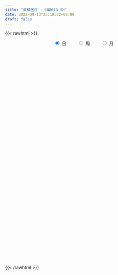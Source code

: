 ```yaml
---
title: "奥精医疗 - 688613.SH"
date: 2022-09-13T23:18:32+08:00
draft: false
---
```

{{< rawhtml >}}
    <div style="text-align: center">
        <label style="padding: 1rem;"><input style="margin-right: .5rem" type="radio" name="period" value="D" checked onclick="period_change(this)">日</label>
        <label style="padding: 1rem;"><input style="margin-right: .5rem" type="radio" name="period" value="W" onclick="period_change(this)">周</label>
        <label style="padding: 1rem;"><input style="margin-right: .5rem" type="radio" name="period" value="M" onclick="period_change(this)">月</label>
    </div>
    <div id="chart" style="height: 700px;"></div> 
    <script type="text/javascript">
        const D_v = [232164.66,136087.58,136353.65,99151.23,54035.26,79717.75,59758.76,50936.07,48510.0,63597.82,43653.38,39114.95,78400.05,39013.51,46589.29,61825.01,42824.98,47202.26,29291.23,20657.04,32650.03,26773.56,20995.61,40656.18,23792.89,25945.11,21119.82,13569.3,31364.01,16122.0,12713.17,23807.76,15785.32,16040.23,13402.27,12555.04,15532.37,15205.11,9235.13,6591.5,8516.09,18333.59,21265.42,28453.19,17528.95,20597.95,15762.52,14697.89,10037.61,9122.71,12880.94,15456.51,7758.56,9833.25,7631.15,9128.92,7235.12,8232.62,4831.61,5860.64,19439.08,13764.6,5931.79,11963.13,9962.07,12561.08,25702.36,12302.57,15300.6,10113.51,9910.24,15498.42,16479.48,20724.51,12631.36,13276.47,12290.86,9388.08,8794.95,7261.74,9216.73,20870.52,20875.28,12455.76,25578.3,18146.26,11200.99,9141.21,17815.55,8613.21,14961.88,8985.99,6703.98,7028.58,11633.77,8517.84,16471.55,15697.56,12159.93,8925.23,10038.31,6687.98,4474.24,7325.92,13025.17,10578.43,7220.56,17389.28,9648.39,14688.47,5369.72,8568.98,6758.61,19365.27,7405.89,8740.21,10719.27,8605.99,9243.75,9442.5,8823.38,9708.29,5656.31,14721.39,15279.27,20740.06,14193.63,13823.74,10762.83,13200.44,9368.16,10312.54,6248.62,9305.8,7687.07,6465.7,6937.2,6398.5,4663.96,5494.85,6664.49,3093.41,6389.41,5671.98,6231.39,8199.87,6567.03,7426.91,11010.55,9141.72,9376.09,8699.55,9623.98,8322.48,10379.07,10311.53,18003.74,11379.84,9407.39,16710.86,8773.29,14522.5,12506.83,12746.83,6195.08,8406.69,8124.25,3994.65,17457.31,8038.34,5952.57,4989.21,4347.47,6137.22,4615.91,5801.32,8373.34,5720.6,6561.48,5937.25,3700.6,4102.62,4500.56,5527.59,7424.23,6606.86,5570.22,4972.94,3147.66,3816.13,4462.39,8109.89,6661.73,9071.12,8078.14,4895.37,8239.91,5523.42,5056.99,7910.84,10577.62,3865.84,5768.96,4292.75,3793.93,3138.08,4207.74,3257.12,3204.88,3384.62,4246.64,3618.26,3805.99,3936.25,4629.12,6157.57,3940.15,10641.06,5231.77,5043.88,2559.74,3209.63,2774.71,2440.52,4881.49,5126.63,3955.41,4230.42,7146.25,6898.05,3328.29,3946.15,2877.38,4074.04,5752.21,4955.58,5602.69,6221.17,5015.03,4617.52,3561.12,7063.52,13879.37,23112.22,10394.79,20596.16,20457.5,11162.27,20276.32,36587.79,33554.24,27900.08,20735.74,18813.91,10806.2,11317.93,13814.89,15155.0,12094.82,17436.86,16912.04,13068.02,12018.87,10947.78,9175.64,13985.22,13444.58,12420.2,20034.16,16257.96,12187.96,18954.26,23951.32,14868.78,23996.39,24091.54,12142.99,16745.04,11035.36,14650.29,9733.53,6693.23,5819.16,7773.72,9507.13,10864.97,5170.53,5510.96,14280.03,15446.7,12099.18,7863.01,16832.71,10192.38,9044.76,20938.87,15536.7,11683.95,21001.3,27293.99,17724.41,13873.17,14134.91,11741.36,17159.96,23699.69,11125.79,9294.2,18221.04,10594.5,11702.36,9466.72,11822.02,11571.53,7632.13,17715.65,24415.5,17796.34,32131.48,23819.47,27939.7,18033.41]
const D_histogram = [0.0,-0.4665071225,0.1792061818,0.6881445691,1.3983665356,2.0545702969,3.5191563644,4.3290199207,4.0794998365,2.8500343642,1.7599254498,1.2002225365,-0.1759485368,-0.9351415151,-1.7634728269,-2.9138051615,-3.4421405328,-3.3191641801,-3.1129480958,-2.9061373578,-2.2749550639,-1.6788270374,-1.3420540903,-1.685318455,-1.8554315078,-1.6166906746,-1.3206952084,-1.0466306288,-0.6253474703,-0.5530080292,-0.3783559302,-0.3833566208,-0.3562345642,-0.4972123759,-0.4701850862,-0.405209169,-0.0866340823,0.1261385627,0.1992517642,0.1352317409,-0.0097783862,-0.2649361308,-0.4730443726,-0.1004160964,-0.1489103087,-0.6333347936,-1.1592993972,-1.5406874705,-1.5392808795,-1.3206766543,-1.0675604545,-0.7060073752,-0.4757125787,-0.2486932136,-0.2214083119,0.0530945457,0.2153199733,0.2573338954,0.3022610525,0.3076795008,0.6925915131,0.9808999068,1.126215735,1.2878701723,1.1707489863,1.0495702318,0.6228455169,0.2923183718,-0.1233503398,-0.3437602483,-0.3605248939,-0.1771104878,0.1180938179,0.53399198,0.8072375171,1.0368104464,1.0848518542,1.1908967433,1.1508015257,1.0607071265,0.8350040416,0.972021819,0.6135063916,0.4557447356,0.6307923342,0.5775223439,0.6123671126,0.5862609114,0.678975599,0.6323497306,0.203276893,0.1117367777,0.123342382,0.1285087878,0.207571226,0.2766402776,0.4602770563,0.4370128708,0.1892023564,0.1514435779,-0.0561585382,-0.2392271173,-0.3150899365,-0.2488638241,-0.2879365849,-0.4075348841,-0.6431587727,-0.9025878552,-1.0208818303,-1.1902440725,-1.2032489307,-1.1326967719,-1.0083368026,-1.1499478753,-1.0978610196,-0.9392743495,-0.6601196339,-0.3861711323,-0.0747214413,0.168772023,0.2869615922,0.2706237702,0.3029471758,0.4131633496,0.6369575882,0.8836572233,1.0174479928,1.1406984233,1.1806347763,1.0914530842,0.9248064656,0.6422059119,0.5127911693,0.2724928848,0.0372120217,-0.0422761606,0.0043974613,-0.0363212692,-0.0402537771,-0.0552930368,-0.1612568793,-0.1746984085,-0.2924191633,-0.4284573895,-0.4383189045,-0.3305650821,-0.3199133795,-0.3603799873,-0.2378526884,-0.1071133115,-0.0965370594,0.013249276,0.1296554128,0.2112659913,0.1501595606,0.1773223283,0.2464952695,0.3754638226,0.3983629803,0.5607171184,0.5926444925,0.6674337831,0.621971084,0.4255212027,0.2337467653,-0.0074799516,-0.2300256029,-0.373150471,-0.7446839138,-0.8757214134,-0.9786199541,-0.9790375829,-0.8689346559,-0.7756756716,-0.6093029897,-0.4574055257,-0.4587090214,-0.480255422,-0.3846302584,-0.2286348802,-0.1247818376,-0.0696193489,0.0441892477,0.0616921866,0.2079511012,0.2327649724,0.3008817018,0.3714616097,0.4084063599,0.420125346,0.3519201221,0.3065927154,0.1707065335,-0.0624309021,-0.2541768912,-0.2817132337,-0.1627590876,-0.1684506437,-0.2649871267,-0.2953743873,-0.1480173345,-0.0268289624,0.1163380062,0.1365988454,0.1850265593,0.2117722826,0.2166616608,0.1732784185,0.1276833598,0.1727840354,0.2221952008,0.2201573239,0.2033461756,0.1202573308,-0.011778706,-0.2128560425,-0.2725971342,-0.213833133,-0.0884909855,0.0434941519,0.1445452036,0.1395322258,0.1637116312,0.1400917601,0.0121262805,-0.2556089145,-0.4272145445,-0.4143648481,-0.5326056666,-0.4339524614,-0.3273430506,-0.2633472393,-0.1937156362,-0.0663244171,0.0409647412,0.1465292678,0.148142143,0.1014087106,0.0616911773,0.0646885938,0.0756472231,0.1412648559,0.2373799373,0.0834637287,0.060870607,-0.0404629819,-0.1046968395,-0.1037808358,0.005166905,0.2794884639,0.5039613976,0.7174594919,0.7408584488,0.7257929106,0.6085347304,0.5372832211,0.4597259249,0.3423053819,0.2888756634,0.2853547418,0.3088208186,0.3440769444,0.3081474192,0.2064450795,0.1762303404,0.1824322368,0.1902968087,0.2187791671,0.198842193,0.2206246304,0.1903300705,0.2568224521,0.1954749743,0.1397333213,0.0077840935,-0.041225043,-0.1300359793,-0.2918105794,-0.3644510055,-0.354249087,-0.3652409013,-0.3236520294,-0.2703325668,-0.1914178964,-0.116115619,-0.1061107656,-0.0958342143,-0.0723059467,0.0324881392,0.1398927046,0.1421523906,0.1667734054,0.0658931294,0.0267826499,0.0360355949,0.1394904506,0.2088178382,0.2481773592,0.3171787954,0.4202026016,0.4111954145,0.3468205844,0.3332895122,0.297330995,0.3104258511,0.2118353969,0.1283384692,0.0596627623,-0.0900711457,-0.1747043229,-0.241140421,-0.2544862231,-0.2358291281,-0.2575423747,-0.2428451298,-0.2010762185,-0.1523669095,-0.1551204786,-0.2266463302,-0.3331821802,-0.3302348229,-0.3250758926]
const D_fast = [0.0,-0.5831339031,0.1073809466,0.7883554762,1.8481690765,3.0180154122,5.3623905707,7.2545091072,8.0248639821,7.5079071009,6.8577795489,6.5981322697,5.1779740622,4.1849957051,2.9157961866,1.0370125617,-0.3518579429,-1.0586726352,-1.6306935748,-2.1504171763,-2.0879736484,-1.9115523812,-1.9102929567,-2.6748869352,-3.3088578649,-3.4742897003,-3.5084680363,-3.4960611139,-3.231114823,-3.2970273891,-3.2169642727,-3.3178041185,-3.3797407029,-3.6450216086,-3.7355405905,-3.7718669656,-3.4749503994,-3.2306431137,-3.1077169712,-3.1379290593,-3.2853837829,-3.6067755603,-3.9331448951,-3.585620643,-3.6713424325,-4.3141006159,-5.1298900688,-5.8964500097,-6.2798636385,-6.3914285769,-6.4052024908,-6.2201512552,-6.1087846034,-5.9439385417,-5.972005718,-5.6842292239,-5.468173803,-5.361826407,-5.2413339868,-5.1589956634,-4.6009357728,-4.0674024024,-3.6405326404,-3.1569106601,-2.9813445995,-2.840130796,-3.1111441317,-3.3685916839,-3.8150979805,-4.1214479509,-4.2283438201,-4.0892070359,-3.7644792758,-3.2150831187,-2.7400282023,-2.2512526614,-1.93199829,-1.528229215,-1.2806240513,-1.1055416689,-1.1224937434,-0.7424705113,-0.9476093407,-0.9914348128,-0.6586891307,-0.567578535,-0.3796419881,-0.2591829615,0.0032756259,0.1147371901,-0.2635164242,-0.3271223451,-0.2846811452,-0.2473875426,-0.1164322978,0.0217968232,0.3205028659,0.4064918981,0.2059819729,0.2060840888,-0.0155576619,-0.2584330203,-0.4130683236,-0.4090581673,-0.5201150742,-0.7415970945,-1.1380106762,-1.6230867226,-1.9966011552,-2.4635244155,-2.7773415064,-2.9899635406,-3.117687772,-3.5467858134,-3.7691642127,-3.8453961299,-3.7312713229,-3.5538656042,-3.2610962737,-2.9754098036,-2.7854798363,-2.7341617157,-2.6261015162,-2.412594505,-2.0295608694,-1.5619469285,-1.1737941608,-0.7653691244,-0.4302740774,-0.2465924983,-0.1820375006,-0.3040865763,-0.3053035266,-0.4774785899,-0.7034564476,-0.79351367,-0.7457406828,-0.7955397306,-0.8095356828,-0.8383982017,-0.984676264,-1.0417923953,-1.232617941,-1.4757705145,-1.5952117557,-1.5700992038,-1.6394258461,-1.7699874507,-1.7069233239,-1.6029622749,-1.6165202876,-1.5034216332,-1.3546016433,-1.2201745669,-1.2437411074,-1.1722477576,-1.0414509991,-0.8186164903,-0.6961265876,-0.3935931699,-0.2135046726,0.0281430637,0.1381731356,0.048103555,-0.085234191,-0.3283308959,-0.6083829479,-0.8447954337,-1.4024998549,-1.752467708,-2.1000212372,-2.3451982617,-2.4523289987,-2.5529889322,-2.5389419977,-2.5013959152,-2.6173766663,-2.7589869224,-2.7595193233,-2.6606826651,-2.5880250821,-2.5502674305,-2.425411522,-2.3924855365,-2.1942388465,-2.1112337322,-1.9678965773,-1.8044512671,-1.6654049269,-1.5486546043,-1.5288797976,-1.4975590255,-1.5907685741,-1.8395137352,-2.0948039471,-2.1927685981,-2.1145042238,-2.1623084408,-2.3250917055,-2.429322563,-2.3189698438,-2.2044887122,-2.0322372421,-1.9778266915,-1.8831423378,-1.8034535439,-1.7443987505,-1.7444623882,-1.758136607,-1.6698399225,-1.5648799569,-1.5118785028,-1.4778531072,-1.5308776194,-1.6658583326,-1.9201496797,-2.048040055,-2.042734337,-1.9395149359,-1.7966562605,-1.6594689079,-1.6295988293,-1.5644915161,-1.5530884471,-1.6780223567,-2.0096597803,-2.2880690464,-2.378810562,-2.6302027971,-2.6400377073,-2.6152640591,-2.6171050577,-2.5959023636,-2.4850922487,-2.3675619052,-2.2253650616,-2.1867166507,-2.2080979054,-2.2323926445,-2.2132230794,-2.1833526443,-2.0824187976,-1.9269587319,-2.0600090083,-2.0673844783,-2.1788338126,-2.2692418801,-2.2942710853,-2.1840316183,-1.8398379434,-1.4893746603,-1.0965116931,-0.887898124,-0.7215154345,-0.6866399321,-0.6235706361,-0.5861964511,-0.6180406486,-0.5992514512,-0.5314336874,-0.430762406,-0.3094870441,-0.2683797145,-0.3184707843,-0.3046279383,-0.2528179827,-0.1973792086,-0.1142020584,-0.0844284843,-0.0074898893,0.0097980685,0.1404960631,0.1280173288,0.1072090062,-0.0227941982,-0.0821095955,-0.2034295267,-0.4381567716,-0.601909949,-0.6802703023,-0.782572342,-0.8218964774,-0.8361601565,-0.8050999602,-0.7588265875,-0.7753494256,-0.7890314278,-0.7835796468,-0.6706635262,-0.5282857846,-0.490488001,-0.4241736349,-0.5085806285,-0.5409954455,-0.5227336018,-0.3844061334,-0.2628742862,-0.1614704255,-0.0131742905,0.1949001662,0.2886918327,0.3110221487,0.3808134545,0.419187686,0.5098890049,0.4642574,0.4128450896,0.3590850733,0.1868333788,0.0585241209,-0.0681970825,-0.1451644403,-0.1854646273,-0.2715634676,-0.3175775052,-0.3260776485,-0.3154600668,-0.3569937556,-0.4851811898,-0.6750125848,-0.7546239332,-0.8307339761]
const D_slow = [0.0,-0.1166267806,-0.0718252352,0.1002109071,0.449802541,0.9634451152,1.8432342063,2.9254891865,3.9453641456,4.6578727367,5.0978540991,5.3979097332,5.353922599,5.1201372203,4.6792690135,3.9508177231,3.0902825899,2.2604915449,1.482254521,0.7557201815,0.1869814155,-0.2327253438,-0.5682388664,-0.9895684802,-1.4534263571,-1.8575990258,-2.1877728279,-2.4494304851,-2.6057673527,-2.7440193599,-2.8386083425,-2.9344474977,-3.0235061387,-3.1478092327,-3.2653555043,-3.3666577965,-3.3883163171,-3.3567816764,-3.3069687354,-3.2731608002,-3.2756053967,-3.3418394294,-3.4601005226,-3.4852045466,-3.5224321238,-3.6807658222,-3.9705906715,-4.3557625392,-4.740582759,-5.0707519226,-5.3376420362,-5.51414388,-5.6330720247,-5.6952453281,-5.7505974061,-5.7373237697,-5.6834937763,-5.6191603025,-5.5435950393,-5.4666751641,-5.2935272859,-5.0483023092,-4.7667483754,-4.4447808324,-4.1520935858,-3.8897010278,-3.7339896486,-3.6609100557,-3.6917476406,-3.7776877027,-3.8678189262,-3.9120965481,-3.8825730937,-3.7490750987,-3.5472657194,-3.2880631078,-3.0168501442,-2.7191259584,-2.431425577,-2.1662487954,-1.957497785,-1.7144923302,-1.5611157323,-1.4471795484,-1.2894814649,-1.1451008789,-0.9920091007,-0.8454438729,-0.6756999731,-0.5176125405,-0.4667933172,-0.4388591228,-0.4080235273,-0.3758963303,-0.3240035238,-0.2548434544,-0.1397741904,-0.0305209727,0.0167796164,0.0546405109,0.0406008764,-0.019205903,-0.0979783871,-0.1601943431,-0.2321784893,-0.3340622104,-0.4948519035,-0.7204988673,-0.9757193249,-1.273280343,-1.5740925757,-1.8572667687,-2.1093509693,-2.3968379382,-2.6713031931,-2.9061217804,-3.0711516889,-3.167694472,-3.1863748323,-3.1441818266,-3.0724414285,-3.004785486,-2.929048692,-2.8257578546,-2.6665184576,-2.4456041518,-2.1912421536,-1.9060675477,-1.6109088537,-1.3380455826,-1.1068439662,-0.9462924882,-0.8180946959,-0.7499714747,-0.7406684693,-0.7512375094,-0.7501381441,-0.7592184614,-0.7692819057,-0.7831051649,-0.8234193847,-0.8670939868,-0.9401987777,-1.047313125,-1.1568928512,-1.2395341217,-1.3195124666,-1.4096074634,-1.4690706355,-1.4958489634,-1.5199832282,-1.5166709092,-1.484257056,-1.4314405582,-1.393900668,-1.349570086,-1.2879462686,-1.1940803129,-1.0944895679,-0.9543102883,-0.8061491651,-0.6392907194,-0.4837979484,-0.3774176477,-0.3189809564,-0.3208509443,-0.378357345,-0.4716449627,-0.6578159412,-0.8767462945,-1.1214012831,-1.3661606788,-1.5833943428,-1.7773132606,-1.9296390081,-2.0439903895,-2.1586676448,-2.2787315004,-2.374889065,-2.432047785,-2.4632432444,-2.4806480816,-2.4696007697,-2.4541777231,-2.4021899478,-2.3439987047,-2.2687782792,-2.1759128768,-2.0738112868,-1.9687799503,-1.8807999198,-1.8041517409,-1.7614751075,-1.7770828331,-1.8406270559,-1.9110553643,-1.9517451362,-1.9938577971,-2.0601045788,-2.1339481756,-2.1709525093,-2.1776597499,-2.1485752483,-2.114425537,-2.0681688971,-2.0152258265,-1.9610604113,-1.9177408067,-1.8858199667,-1.8426239579,-1.7870751577,-1.7320358267,-1.6811992828,-1.6511349501,-1.6540796266,-1.7072936372,-1.7754429208,-1.828901204,-1.8510239504,-1.8401504124,-1.8040141115,-1.7691310551,-1.7282031473,-1.6931802073,-1.6901486371,-1.7540508658,-1.8608545019,-1.9644457139,-2.0975971305,-2.2060852459,-2.2879210085,-2.3537578184,-2.4021867274,-2.4187678317,-2.4085266464,-2.3718943294,-2.3348587937,-2.309506616,-2.2940838217,-2.2779116732,-2.2589998675,-2.2236836535,-2.1643386692,-2.143472737,-2.1282550852,-2.1383708307,-2.1645450406,-2.1904902495,-2.1891985233,-2.1193264073,-1.9933360579,-1.8139711849,-1.6287565728,-1.4473083451,-1.2951746625,-1.1608538572,-1.045922376,-0.9603460305,-0.8881271147,-0.8167884292,-0.7395832246,-0.6535639885,-0.5765271337,-0.5249158638,-0.4808582787,-0.4352502195,-0.3876760173,-0.3329812255,-0.2832706773,-0.2281145197,-0.1805320021,-0.116326389,-0.0674576455,-0.0325243151,-0.0305782918,-0.0408845525,-0.0733935473,-0.1463461922,-0.2374589435,-0.3260212153,-0.4173314406,-0.498244448,-0.5658275897,-0.6136820638,-0.6427109685,-0.6692386599,-0.6931972135,-0.7112737002,-0.7031516654,-0.6681784892,-0.6326403916,-0.5909470402,-0.5744737579,-0.5677780954,-0.5587691967,-0.523896584,-0.4716921245,-0.4096477847,-0.3303530858,-0.2253024354,-0.1225035818,-0.0357984357,0.0475239423,0.1218566911,0.1994631538,0.2524220031,0.2845066204,0.299422311,0.2769045245,0.2332284438,0.1729433386,0.1093217828,0.0503645008,-0.0140210929,-0.0747323754,-0.12500143,-0.1630931574,-0.201873277,-0.2585348596,-0.3418304046,-0.4243891103,-0.5056580835]
const D_data = [['2021-05-21', 80.02, 95.01, 78.0, 96.96],['2021-05-24', 91.0, 87.7, 86.51, 97.0],['2021-05-25', 89.41, 102.0, 88.04, 106.5],['2021-05-26', 101.0, 103.77, 99.13, 109.51],['2021-05-27', 102.0, 110.48, 102.0, 111.88],['2021-05-28', 111.01, 115.0, 109.0, 124.88],['2021-05-31', 116.0, 133.33, 115.55, 134.0],['2021-06-01', 133.32, 134.79, 126.31, 137.85],['2021-06-02', 133.8, 126.9, 124.1, 135.79],['2021-06-03', 125.95, 114.0, 112.59, 128.96],['2021-06-04', 113.2, 112.0, 108.4, 114.5],['2021-06-07', 111.26, 116.11, 108.0, 117.28],['2021-06-08', 113.0, 101.8, 98.77, 116.8],['2021-06-09', 101.28, 104.04, 96.55, 105.61],['2021-06-10', 102.79, 98.48, 95.2, 104.1],['2021-06-11', 98.0, 87.81, 86.47, 101.98],['2021-06-15', 87.81, 89.0, 83.69, 91.6],['2021-06-16', 88.87, 93.73, 85.5, 94.97],['2021-06-17', 93.0, 93.35, 91.0, 94.62],['2021-06-18', 93.66, 92.22, 91.31, 97.52],['2021-06-21', 90.0, 97.8, 87.61, 97.96],['2021-06-22', 96.44, 99.1, 96.0, 102.36],['2021-06-23', 100.0, 97.11, 96.1, 101.44],['2021-06-24', 98.55, 87.24, 86.99, 98.55],['2021-06-25', 86.0, 86.42, 85.5, 89.2],['2021-06-28', 86.5, 90.1, 85.2, 92.77],['2021-06-29', 89.99, 90.8, 88.05, 92.91],['2021-06-30', 90.23, 90.79, 90.01, 93.41],['2021-07-01', 94.5, 93.49, 90.91, 96.5],['2021-07-02', 93.0, 89.6, 88.99, 93.36],['2021-07-05', 89.66, 90.78, 87.01, 91.73],['2021-07-06', 91.88, 88.27, 83.69, 91.88],['2021-07-07', 86.5, 88.01, 84.1, 88.96],['2021-07-08', 87.6, 84.81, 84.57, 89.18],['2021-07-09', 84.6, 85.76, 82.43, 85.88],['2021-07-12', 85.0, 85.66, 83.58, 86.8],['2021-07-13', 85.75, 89.2, 84.24, 89.57],['2021-07-14', 88.1, 88.85, 88.0, 91.66],['2021-07-15', 88.88, 87.53, 85.8, 90.8],['2021-07-16', 86.35, 85.5, 85.28, 87.99],['2021-07-19', 84.81, 83.5, 82.6, 85.5],['2021-07-20', 82.5, 80.45, 78.35, 83.49],['2021-07-21', 80.0, 79.0, 77.8, 80.88],['2021-07-22', 79.99, 86.0, 77.77, 86.0],['2021-07-23', 84.98, 81.0, 81.0, 85.3],['2021-07-26', 79.0, 73.26, 70.0, 80.0],['2021-07-27', 72.2, 68.73, 68.62, 73.93],['2021-07-28', 68.2, 66.4, 63.07, 69.5],['2021-07-29', 67.16, 68.28, 67.16, 69.29],['2021-07-30', 67.0, 69.75, 66.21, 70.4],['2021-08-02', 68.81, 69.76, 65.3, 70.38],['2021-08-03', 69.8, 71.3, 68.56, 74.59],['2021-08-04', 70.11, 69.99, 69.01, 71.83],['2021-08-05', 68.85, 70.09, 68.85, 74.0],['2021-08-06', 70.09, 67.27, 66.68, 70.18],['2021-08-09', 65.65, 70.3, 65.65, 70.49],['2021-08-10', 71.46, 69.37, 68.8, 71.46],['2021-08-11', 69.37, 67.8, 67.27, 69.37],['2021-08-12', 68.03, 67.5, 67.25, 68.5],['2021-08-13', 67.28, 66.6, 66.0, 67.8],['2021-08-16', 66.3, 72.05, 66.04, 74.55],['2021-08-17', 72.83, 72.6, 70.64, 73.49],['2021-08-18', 72.01, 72.13, 71.03, 72.76],['2021-08-19', 71.79, 73.48, 71.6, 76.5],['2021-08-20', 74.0, 70.48, 69.53, 74.0],['2021-08-23', 69.8, 70.1, 67.53, 71.83],['2021-08-24', 70.18, 64.91, 63.0, 70.18],['2021-08-25', 64.03, 63.9, 63.5, 65.81],['2021-08-26', 63.89, 60.35, 60.2, 64.97],['2021-08-27', 60.98, 60.35, 59.4, 61.47],['2021-08-30', 60.06, 61.43, 59.03, 61.57],['2021-08-31', 62.4, 63.62, 62.4, 65.25],['2021-09-01', 64.38, 65.74, 63.01, 66.49],['2021-09-02', 65.75, 68.9, 65.02, 71.5],['2021-09-03', 69.6, 69.0, 67.5, 70.5],['2021-09-06', 69.0, 70.07, 68.33, 71.8],['2021-09-07', 70.01, 68.95, 68.33, 70.01],['2021-09-08', 68.95, 70.6, 68.3, 72.18],['2021-09-09', 71.21, 69.52, 68.75, 72.22],['2021-09-10', 69.01, 69.1, 67.6, 69.9],['2021-09-13', 68.98, 67.01, 66.1, 70.6],['2021-09-14', 67.02, 71.78, 66.17, 72.88],['2021-09-15', 70.99, 65.37, 65.0, 71.0],['2021-09-16', 64.82, 66.7, 64.18, 69.5],['2021-09-17', 66.02, 71.16, 64.5, 72.47],['2021-09-22', 70.02, 68.94, 68.14, 73.3],['2021-09-23', 69.0, 70.32, 68.0, 71.38],['2021-09-24', 70.15, 69.93, 69.38, 71.88],['2021-09-27', 69.61, 72.0, 67.95, 72.4],['2021-09-28', 72.0, 70.82, 70.41, 72.45],['2021-09-29', 70.11, 65.0, 64.51, 70.97],['2021-09-30', 65.48, 67.88, 64.58, 68.48],['2021-10-08', 69.0, 68.99, 68.21, 70.49],['2021-10-11', 68.53, 69.0, 68.33, 70.59],['2021-10-12', 69.02, 70.24, 67.16, 71.6],['2021-10-13', 70.0, 70.67, 69.6, 71.47],['2021-10-14', 70.34, 73.06, 70.0, 75.0],['2021-10-15', 72.87, 71.25, 70.86, 73.99],['2021-10-18', 71.0, 67.95, 66.33, 71.2],['2021-10-19', 67.8, 69.95, 67.75, 70.46],['2021-10-20', 69.45, 67.2, 66.82, 70.2],['2021-10-21', 67.87, 66.33, 65.83, 67.97],['2021-10-22', 66.5, 66.74, 66.0, 67.45],['2021-10-25', 66.7, 68.25, 66.54, 68.66],['2021-10-26', 67.98, 66.76, 65.02, 68.52],['2021-10-27', 66.76, 65.0, 63.06, 66.76],['2021-10-28', 65.0, 62.1, 61.9, 65.0],['2021-10-29', 61.93, 59.75, 59.57, 62.78],['2021-11-01', 59.79, 59.6, 59.05, 60.38],['2021-11-02', 59.15, 57.13, 56.43, 60.42],['2021-11-03', 57.13, 57.43, 56.7, 57.99],['2021-11-04', 57.85, 57.45, 56.7, 57.95],['2021-11-05', 57.08, 57.51, 56.85, 58.77],['2021-11-08', 57.57, 52.94, 51.76, 57.57],['2021-11-09', 52.8, 53.86, 52.36, 54.34],['2021-11-10', 54.3, 54.55, 53.15, 55.2],['2021-11-11', 54.85, 56.18, 54.14, 56.51],['2021-11-12', 56.19, 56.75, 55.5, 57.48],['2021-11-15', 56.75, 58.17, 56.4, 58.77],['2021-11-16', 58.0, 58.41, 57.92, 59.3],['2021-11-17', 58.0, 57.56, 57.06, 58.99],['2021-11-18', 57.56, 55.94, 55.83, 57.8],['2021-11-19', 55.89, 56.4, 55.66, 56.96],['2021-11-22', 56.15, 57.64, 54.97, 57.65],['2021-11-23', 57.35, 60.0, 57.21, 60.1],['2021-11-24', 60.12, 61.81, 59.31, 62.86],['2021-11-25', 62.2, 61.86, 61.17, 63.5],['2021-11-26', 62.28, 63.0, 62.0, 64.24],['2021-11-29', 63.2, 63.08, 62.0, 63.75],['2021-11-30', 62.93, 62.03, 61.48, 63.26],['2021-12-01', 62.0, 61.0, 60.6, 62.01],['2021-12-02', 60.81, 58.81, 58.72, 61.57],['2021-12-03', 59.0, 59.95, 58.83, 60.56],['2021-12-06', 59.62, 57.76, 57.5, 60.09],['2021-12-07', 57.79, 56.55, 55.69, 58.35],['2021-12-08', 56.98, 57.54, 55.98, 57.97],['2021-12-09', 57.54, 58.91, 57.3, 59.67],['2021-12-10', 59.1, 57.71, 57.68, 59.1],['2021-12-13', 57.71, 57.91, 57.03, 58.48],['2021-12-14', 57.43, 57.57, 57.34, 58.65],['2021-12-15', 57.5, 55.9, 55.87, 58.06],['2021-12-16', 55.91, 56.48, 55.7, 56.69],['2021-12-17', 56.48, 54.5, 54.5, 56.48],['2021-12-20', 54.5, 53.15, 53.01, 55.23],['2021-12-21', 53.45, 53.83, 52.67, 54.0],['2021-12-22', 53.89, 55.09, 53.83, 55.8],['2021-12-23', 55.09, 53.75, 53.4, 55.41],['2021-12-24', 53.75, 52.56, 52.2, 54.0],['2021-12-27', 52.57, 54.38, 52.12, 55.65],['2021-12-28', 54.36, 54.82, 53.6, 55.48],['2021-12-29', 54.73, 53.4, 53.35, 55.33],['2021-12-30', 53.33, 54.72, 53.11, 55.3],['2021-12-31', 54.72, 55.26, 54.36, 56.45],['2022-01-04', 55.63, 55.29, 55.06, 56.58],['2022-01-05', 54.8, 53.5, 52.9, 54.85],['2022-01-06', 53.01, 54.45, 53.01, 54.99],['2022-01-07', 54.97, 55.22, 54.5, 57.34],['2022-01-10', 55.4, 56.58, 55.06, 57.13],['2022-01-11', 56.01, 55.81, 55.49, 56.61],['2022-01-12', 56.0, 58.3, 55.8, 58.84],['2022-01-13', 58.0, 57.53, 57.12, 58.68],['2022-01-14', 57.6, 58.76, 57.21, 59.36],['2022-01-17', 58.8, 57.77, 56.46, 59.39],['2022-01-18', 57.22, 55.58, 55.25, 57.5],['2022-01-19', 55.04, 54.8, 54.45, 56.13],['2022-01-20', 55.22, 53.05, 52.97, 55.9],['2022-01-21', 53.21, 51.88, 51.52, 53.28],['2022-01-24', 51.5, 51.58, 51.16, 52.31],['2022-01-25', 51.49, 46.79, 46.69, 51.49],['2022-01-26', 47.18, 47.68, 45.88, 47.71],['2022-01-27', 48.04, 46.51, 46.45, 48.22],['2022-01-28', 46.53, 46.55, 46.0, 47.58],['2022-02-07', 47.0, 47.28, 46.66, 48.08],['2022-02-08', 47.4, 46.72, 45.86, 47.48],['2022-02-09', 46.72, 47.52, 46.1, 47.55],['2022-02-10', 47.44, 47.49, 47.0, 48.99],['2022-02-11', 47.49, 45.31, 44.8, 47.49],['2022-02-14', 44.8, 44.3, 44.0, 45.63],['2022-02-15', 44.3, 45.29, 43.86, 45.3],['2022-02-16', 45.29, 46.14, 45.03, 46.63],['2022-02-17', 45.7, 45.7, 45.58, 46.35],['2022-02-18', 45.03, 45.09, 44.3, 45.29],['2022-02-21', 45.3, 45.92, 44.71, 45.92],['2022-02-22', 45.51, 44.76, 44.11, 45.51],['2022-02-23', 44.6, 46.58, 44.36, 46.69],['2022-02-24', 46.51, 45.36, 44.79, 47.26],['2022-02-25', 45.56, 46.04, 45.56, 47.18],['2022-02-28', 46.2, 46.4, 44.84, 46.82],['2022-03-01', 46.47, 46.28, 45.7, 46.58],['2022-03-02', 46.28, 46.14, 45.39, 46.3],['2022-03-03', 46.13, 45.02, 45.02, 46.65],['2022-03-04', 44.53, 45.0, 44.53, 47.2],['2022-03-07', 44.86, 43.31, 42.88, 45.2],['2022-03-08', 43.4, 40.88, 40.88, 43.9],['2022-03-09', 40.88, 39.86, 38.52, 41.6],['2022-03-10', 41.4, 40.84, 40.24, 41.66],['2022-03-11', 40.66, 42.47, 39.89, 42.59],['2022-03-14', 42.02, 40.8, 40.71, 42.27],['2022-03-15', 40.8, 38.92, 38.8, 40.8],['2022-03-16', 39.5, 38.88, 36.88, 39.87],['2022-03-17', 39.45, 40.94, 39.45, 42.05],['2022-03-18', 40.94, 40.96, 40.21, 41.5],['2022-03-21', 41.29, 41.68, 40.2, 41.81],['2022-03-22', 41.05, 40.38, 40.27, 41.11],['2022-03-23', 40.79, 40.75, 40.25, 41.35],['2022-03-24', 40.2, 40.55, 40.01, 40.98],['2022-03-25', 40.4, 40.25, 40.14, 41.49],['2022-03-28', 38.8, 39.42, 38.8, 40.0],['2022-03-29', 39.7, 39.0, 38.58, 40.27],['2022-03-30', 39.49, 39.99, 38.74, 40.08],['2022-03-31', 39.8, 40.2, 39.45, 41.29],['2022-04-01', 39.97, 39.61, 39.52, 40.49],['2022-04-06', 39.54, 39.3, 38.65, 40.0],['2022-04-07', 39.25, 38.09, 38.07, 39.43],['2022-04-08', 38.25, 36.7, 36.55, 38.25],['2022-04-11', 36.7, 34.6, 34.56, 36.79],['2022-04-12', 34.99, 35.22, 34.0, 35.48],['2022-04-13', 35.33, 36.25, 34.3, 38.2],['2022-04-14', 36.46, 37.2, 36.46, 37.88],['2022-04-15', 37.2, 37.7, 36.09, 38.1],['2022-04-18', 37.75, 37.76, 36.99, 38.38],['2022-04-19', 37.96, 36.55, 36.55, 37.97],['2022-04-20', 36.98, 36.84, 36.53, 37.59],['2022-04-21', 37.3, 36.12, 35.61, 37.46],['2022-04-22', 36.5, 34.22, 34.0, 36.5],['2022-04-25', 34.5, 31.05, 30.95, 34.5],['2022-04-26', 31.38, 30.53, 30.37, 32.08],['2022-04-27', 30.22, 31.8, 29.0, 32.0],['2022-04-28', 29.0, 29.2, 28.88, 30.1],['2022-04-29', 29.8, 31.17, 29.21, 31.36],['2022-05-05', 31.9, 31.2, 30.7, 31.95],['2022-05-06', 30.5, 30.56, 29.71, 31.28],['2022-05-09', 31.0, 30.47, 30.17, 31.0],['2022-05-10', 30.43, 31.28, 29.89, 31.28],['2022-05-11', 31.57, 31.31, 31.28, 32.11],['2022-05-12', 31.0, 31.6, 30.55, 31.73],['2022-05-13', 31.5, 30.37, 30.23, 31.89],['2022-05-16', 30.74, 29.41, 29.33, 30.76],['2022-05-17', 29.41, 29.0, 28.5, 29.41],['2022-05-18', 29.21, 29.16, 28.73, 29.6],['2022-05-19', 28.98, 29.03, 28.51, 29.43],['2022-05-20', 29.2, 29.69, 28.83, 29.8],['2022-05-23', 29.01, 30.35, 29.0, 30.38],['2022-05-24', 30.35, 26.88, 26.7, 30.35],['2022-05-25', 27.0, 27.8, 26.7, 28.12],['2022-05-26', 28.03, 26.18, 25.83, 28.18],['2022-05-27', 26.25, 25.83, 25.58, 26.5],['2022-05-30', 25.71, 26.08, 25.38, 26.08],['2022-05-31', 26.08, 27.38, 25.7, 27.59],['2022-06-01', 27.54, 30.3, 27.23, 31.0],['2022-06-02', 31.31, 31.05, 29.3, 31.37],['2022-06-06', 31.26, 32.32, 31.1, 32.49],['2022-06-07', 31.78, 30.92, 30.52, 32.39],['2022-06-08', 30.7, 30.83, 29.88, 31.7],['2022-06-09', 30.86, 29.53, 29.4, 31.08],['2022-06-10', 29.47, 29.88, 29.21, 30.14],['2022-06-13', 29.72, 29.64, 29.15, 30.18],['2022-06-14', 29.28, 28.79, 28.09, 29.5],['2022-06-15', 29.08, 29.25, 28.85, 29.95],['2022-06-16', 29.25, 29.83, 29.04, 30.19],['2022-06-17', 30.0, 30.35, 29.66, 31.28],['2022-06-20', 30.1, 30.82, 30.03, 31.2],['2022-06-21', 30.83, 30.1, 29.81, 31.25],['2022-06-22', 30.22, 29.03, 29.03, 30.26],['2022-06-23', 29.28, 29.65, 28.85, 29.78],['2022-06-24', 29.83, 30.12, 29.81, 30.45],['2022-06-27', 30.12, 30.27, 30.12, 30.9],['2022-06-28', 30.6, 30.74, 29.42, 30.86],['2022-06-29', 30.79, 30.28, 30.05, 31.74],['2022-06-30', 30.3, 30.94, 30.28, 31.39],['2022-07-01', 30.94, 30.4, 30.24, 31.6],['2022-07-04', 30.56, 31.87, 29.83, 31.87],['2022-07-05', 31.88, 30.45, 30.13, 32.09],['2022-07-06', 30.41, 30.33, 29.97, 30.8],['2022-07-07', 30.5, 28.92, 28.53, 30.5],['2022-07-08', 28.84, 29.45, 28.84, 30.27],['2022-07-11', 29.6, 28.5, 28.29, 29.6],['2022-07-12', 28.51, 26.72, 26.72, 28.67],['2022-07-13', 26.98, 26.91, 26.75, 27.37],['2022-07-14', 26.88, 27.45, 26.62, 28.06],['2022-07-15', 27.34, 26.84, 26.51, 27.75],['2022-07-18', 26.83, 27.24, 26.55, 27.49],['2022-07-19', 27.46, 27.33, 26.92, 27.46],['2022-07-20', 27.44, 27.74, 27.33, 27.99],['2022-07-21', 27.55, 27.9, 27.45, 28.39],['2022-07-22', 27.9, 27.13, 26.9, 28.33],['2022-07-25', 27.19, 27.01, 26.93, 27.55],['2022-07-26', 27.11, 27.1, 26.37, 27.12],['2022-07-27', 26.83, 28.35, 26.83, 28.45],['2022-07-28', 28.54, 28.93, 28.22, 29.47],['2022-07-29', 29.18, 27.93, 27.89, 29.18],['2022-08-01', 27.76, 28.32, 27.38, 28.49],['2022-08-02', 28.2, 26.55, 26.08, 28.2],['2022-08-03', 26.68, 26.9, 26.58, 27.63],['2022-08-04', 27.0, 27.37, 26.7, 27.81],['2022-08-05', 27.71, 28.85, 27.54, 29.1],['2022-08-08', 29.0, 28.96, 28.68, 30.01],['2022-08-09', 28.95, 29.0, 28.46, 29.11],['2022-08-10', 28.94, 29.84, 28.94, 29.92],['2022-08-11', 29.84, 30.99, 29.67, 31.64],['2022-08-12', 31.03, 30.15, 30.1, 31.1],['2022-08-15', 30.04, 29.55, 29.4, 30.38],['2022-08-16', 29.89, 30.25, 29.62, 30.78],['2022-08-17', 30.69, 30.1, 29.6, 30.69],['2022-08-18', 30.06, 30.92, 29.59, 31.04],['2022-08-19', 30.86, 29.53, 29.5, 31.6],['2022-08-22', 29.53, 29.4, 28.91, 30.07],['2022-08-23', 29.25, 29.29, 28.9, 29.79],['2022-08-24', 29.36, 27.71, 27.68, 29.69],['2022-08-25', 27.92, 27.82, 27.4, 28.06],['2022-08-26', 27.68, 27.5, 27.34, 28.45],['2022-08-29', 27.1, 27.77, 26.92, 28.06],['2022-08-30', 27.8, 28.0, 27.63, 29.18],['2022-08-31', 28.02, 27.29, 27.17, 28.14],['2022-09-01', 27.41, 27.52, 27.29, 28.34],['2022-09-02', 27.63, 27.82, 27.5, 28.87],['2022-09-05', 28.5, 27.99, 27.86, 29.57],['2022-09-06', 27.99, 27.32, 27.0, 28.03],['2022-09-07', 26.85, 26.07, 25.12, 26.88],['2022-09-08', 26.02, 24.88, 24.88, 26.08],['2022-09-09', 25.22, 25.65, 25.2, 26.79],['2022-09-13', 25.57, 25.37, 25.26, 26.33]]
const W_v = [232164.66,505345.47,266456.03,264942.81,139975.51,144868.27,108120.24,81748.75,59119.15,94097.24,70218.68,53560.41,35288.91,61060.67,75980.12,75244.01,51012.1,88996.59,38488.46,50376.63,6703.98,59349.3,42285.69,55539.36,45034.17,54836.63,42874.23,78758.09,49892.59,36794.27,26306.12,34097.18,47851.89,47016.82,60793.88,47979.68,40432.08,29275.26,26022.55,29629.46,24509.01,36946.27,32934.71,21201.46,17711.52,12371.36,31014.43,15866.09,27356.76,7274.44,23261.9,26478.36,88440.04,101580.62,89573.86,75413.61,59195.53,74344.86,105862.29,64307.21,40658.21,52507.4,64871.73,93240.35,80609.09,60937.89,58208.05,126102.49,18033.41]
const W_histogram = [0.0,1.2757150997,1.8140729117,0.5056169193,-0.0677619798,-0.8017752326,-1.0230827697,-1.3571031775,-1.5126995783,-1.815445794,-2.6211836685,-3.1342937399,-3.3144386347,-2.978519268,-3.2240470904,-2.6152997903,-2.0427011612,-1.3930380349,-0.9359138879,-0.6736299933,-0.3440183928,0.0846885256,0.120794338,-0.2496104642,-0.5516881965,-0.6993968799,-0.7148475915,-0.2014295712,0.0011775464,0.0500430355,-0.0620325515,-0.1879178819,-0.0193175117,0.15020611,0.5395465859,0.3800443435,-0.0170493297,-0.2811912984,-0.3824200471,-0.3006930881,-0.2348891087,-0.2770678571,-0.3189914969,-0.3067763558,-0.2561019718,-0.328260903,-0.2233514475,-0.2983525555,-0.454064836,-0.4954526153,-0.4350817408,-0.3443742705,-0.4415627174,-0.0709551079,0.165796993,0.4105232017,0.6018104444,0.780750946,0.8622971768,0.7706211057,0.7584932865,0.8276787797,0.9499747363,1.1212338739,1.1891190645,1.095959665,1.0542178024,0.8855828745,0.7648509155]
const W_fast = [0.0,1.5946438746,2.5865199146,1.404468152,0.814148758,-0.120308303,-0.5973865325,-1.2706827348,-1.8044540301,-2.5610616942,-4.0220954859,-5.3187789923,-6.3275335458,-6.7362439961,-7.787783591,-7.8328612385,-7.7709378997,-7.4695342822,-7.2463886071,-7.1525122109,-6.9089052086,-6.4590261588,-6.3927217619,-6.8255291801,-7.2655289616,-7.5880868649,-7.7822494744,-7.3191888468,-7.1162873427,-7.0549110947,-7.1824948196,-7.3553596204,-7.1915886282,-6.984513479,-6.4602863566,-6.5247775131,-6.9261335187,-7.2605733121,-7.4574070726,-7.4508533855,-7.4437716833,-7.555217396,-7.67688891,-7.7413678578,-7.7547189668,-7.9089431237,-7.8598715302,-8.0094607771,-8.2786892665,-8.4439401996,-8.4923397603,-8.4877258576,-8.6953049839,-8.3424361514,-8.0642348023,-7.7168777931,-7.3751379393,-7.0010097012,-6.7038891762,-6.6029099709,-6.4254144684,-6.1493092803,-5.7895196396,-5.3379520335,-4.9727870768,-4.79195656,-4.5701439721,-4.5173831813,-4.4469024115]
const W_slow = [0.0,0.3189287749,0.7724470029,0.8988512327,0.8819107377,0.6814669296,0.4256962372,0.0864204428,-0.2917544518,-0.7456159003,-1.4009118174,-2.1844852524,-3.0130949111,-3.7577247281,-4.5637365007,-5.2175614482,-5.7282367385,-6.0764962473,-6.3104747192,-6.4788822176,-6.5648868158,-6.5437146844,-6.5135160999,-6.5759187159,-6.7138407651,-6.888689985,-7.0674018829,-7.1177592757,-7.1174648891,-7.1049541302,-7.1204622681,-7.1674417386,-7.1722711165,-7.134719589,-6.9998329425,-6.9048218566,-6.9090841891,-6.9793820137,-7.0749870255,-7.1501602975,-7.2088825746,-7.2781495389,-7.3578974131,-7.4345915021,-7.498616995,-7.5806822208,-7.6365200826,-7.7111082215,-7.8246244305,-7.9484875843,-8.0572580195,-8.1433515871,-8.2537422665,-8.2714810435,-8.2300317952,-8.1274009948,-7.9769483837,-7.7817606472,-7.566186353,-7.3735310766,-7.1839077549,-6.97698806,-6.7394943759,-6.4591859075,-6.1619061413,-5.8879162251,-5.6243617745,-5.4029660558,-5.211753327]
const W_data = [['2021-05-21', 80.02, 95.01, 78.0, 96.96],['2021-05-28', 91.0, 115.0, 86.51, 124.88],['2021-06-04', 116.0, 112.0, 108.4, 137.85],['2021-06-11', 111.26, 87.81, 86.47, 117.28],['2021-06-18', 87.81, 92.22, 83.69, 97.52],['2021-06-25', 90.0, 86.42, 85.5, 102.36],['2021-07-02', 86.5, 89.6, 85.2, 96.5],['2021-07-09', 89.66, 85.76, 82.43, 91.88],['2021-07-16', 85.0, 85.5, 83.58, 91.66],['2021-07-23', 84.81, 81.0, 77.77, 86.0],['2021-07-30', 79.0, 69.75, 63.07, 80.0],['2021-08-06', 68.81, 67.27, 65.3, 74.59],['2021-08-13', 65.65, 66.6, 65.65, 71.46],['2021-08-20', 66.3, 70.48, 66.04, 76.5],['2021-08-27', 69.8, 60.35, 59.4, 71.83],['2021-09-03', 60.06, 69.0, 59.03, 71.5],['2021-09-10', 69.0, 69.1, 67.6, 72.22],['2021-09-17', 68.98, 71.16, 64.18, 72.88],['2021-09-24', 70.02, 69.93, 68.0, 73.3],['2021-09-30', 69.61, 67.88, 64.51, 72.45],['2021-10-08', 69.0, 68.99, 68.21, 70.49],['2021-10-15', 68.53, 71.25, 67.16, 75.0],['2021-10-22', 71.0, 66.74, 65.83, 71.2],['2021-10-29', 66.7, 59.75, 59.57, 68.66],['2021-11-05', 59.79, 57.51, 56.43, 60.42],['2021-11-12', 57.57, 56.75, 51.76, 57.57],['2021-11-19', 56.75, 56.4, 55.66, 59.3],['2021-11-26', 56.15, 63.0, 54.97, 64.24],['2021-12-03', 63.2, 59.95, 58.72, 63.75],['2021-12-10', 59.62, 57.71, 55.69, 60.09],['2021-12-17', 57.71, 54.5, 54.5, 58.65],['2021-12-24', 54.5, 52.56, 52.2, 55.8],['2021-12-31', 52.57, 55.26, 52.12, 56.45],['2022-01-07', 55.63, 55.22, 52.9, 57.34],['2022-01-14', 55.4, 58.76, 55.06, 59.36],['2022-01-21', 58.8, 51.88, 51.52, 59.39],['2022-01-28', 51.5, 46.55, 45.88, 52.31],['2022-02-11', 47.0, 45.31, 44.8, 48.99],['2022-02-18', 44.8, 45.09, 43.86, 46.63],['2022-02-25', 45.3, 46.04, 44.11, 47.26],['2022-03-04', 46.2, 45.0, 44.53, 47.2],['2022-03-11', 44.86, 42.47, 38.52, 45.2],['2022-03-18', 42.02, 40.96, 36.88, 42.27],['2022-03-25', 41.29, 40.25, 40.01, 41.81],['2022-04-01', 38.8, 39.61, 38.58, 41.29],['2022-04-08', 39.54, 36.7, 36.55, 40.0],['2022-04-15', 36.7, 37.7, 34.0, 38.2],['2022-04-22', 37.75, 34.22, 34.0, 38.38],['2022-04-29', 34.5, 31.17, 28.88, 34.5],['2022-05-06', 31.9, 30.56, 29.71, 31.95],['2022-05-13', 31.0, 30.37, 29.89, 32.11],['2022-05-20', 30.74, 29.69, 28.5, 30.76],['2022-05-27', 29.01, 25.83, 25.58, 30.38],['2022-06-02', 25.71, 31.05, 25.38, 31.37],['2022-06-10', 31.26, 29.88, 29.21, 32.49],['2022-06-17', 29.72, 30.35, 28.09, 31.28],['2022-06-24', 30.1, 30.12, 28.85, 31.25],['2022-07-01', 30.12, 30.4, 29.42, 31.74],['2022-07-08', 30.56, 29.45, 28.53, 32.09],['2022-07-15', 29.6, 26.84, 26.51, 29.6],['2022-07-22', 26.83, 27.13, 26.55, 28.39],['2022-07-29', 27.19, 27.93, 26.37, 29.47],['2022-08-05', 27.76, 28.85, 26.08, 29.1],['2022-08-12', 29.0, 30.15, 28.46, 31.64],['2022-08-19', 30.04, 29.53, 29.4, 31.6],['2022-08-26', 29.53, 27.5, 27.34, 30.07],['2022-09-02', 27.1, 27.82, 26.92, 29.18],['2022-09-09', 28.5, 25.65, 24.88, 29.57],['2022-09-16', 25.57, 25.37, 25.26, 26.33]]
const M_v = [797268.89,817118.0900000001,352669.83,251298.77,278709.1299999999,163878.33,245466.39,170978.78,196222.46,89900.21,124711.77,90226.9,176893.33,356481.9300000001,275523.07,332519.33,169483.68]
const M_histogram = [0.0,-2.7148034188,-5.6106111866,-7.5037568601,-7.9890434264,-8.3389638641,-7.9023479615,-7.5551732537,-7.3888445256,-6.7814659072,-6.3001260865,-6.0892622981,-5.710698256,-4.764792231,-3.921295325,-3.0260186841,-2.2200090903]
const M_fast = [0.0,-3.3935042735,-7.6919648379,-11.4610497265,-13.9435971494,-16.3782585531,-17.9172296408,-19.4588482464,-21.1397306498,-22.2277185082,-23.3214102091,-24.6328619953,-25.6819725172,-25.9272645499,-26.0640914752,-25.9253195052,-25.674312184]
const M_slow = [0.0,-0.6787008547,-2.0813536514,-3.9572928664,-5.954553723,-8.039294689,-10.0148816794,-11.9036749928,-13.7508861242,-15.446252601,-17.0212841226,-18.5435996971,-19.9712742611,-21.1624723189,-22.1427961501,-22.8993008212,-23.4543030937]
const M_data = [['2021-05-31', 80.02, 133.33, 78.0, 134.0],['2021-06-30', 133.32, 90.79, 83.69, 137.85],['2021-07-30', 94.5, 69.75, 63.07, 96.5],['2021-08-31', 68.81, 63.62, 59.03, 76.5],['2021-09-30', 64.38, 67.88, 63.01, 73.3],['2021-10-29', 69.0, 59.75, 59.57, 75.0],['2021-11-30', 59.79, 62.03, 51.76, 64.24],['2021-12-31', 62.0, 55.26, 52.12, 62.01],['2022-01-28', 55.63, 46.55, 45.88, 59.39],['2022-02-28', 47.0, 46.4, 43.86, 48.99],['2022-03-31', 46.47, 40.2, 36.88, 47.2],['2022-04-29', 39.97, 31.17, 28.88, 40.49],['2022-05-31', 31.9, 27.38, 25.38, 32.11],['2022-06-30', 27.54, 30.94, 27.23, 32.49],['2022-07-29', 30.94, 27.93, 26.37, 32.09],['2022-08-31', 27.76, 27.29, 26.08, 31.64],['2022-09-30', 27.41, 25.37, 24.88, 29.57]]
        const D_a = [null,null,null,null,null,null,null,137.85,null,null,null,null,null,null,null,null,83.69,null,null,null,null,102.36,null,null,null,null,null,null,null,null,null,null,null,null,null,null,null,null,null,null,null,null,null,null,null,null,null,63.07,null,null,null,null,null,null,null,null,null,null,null,null,null,null,null,76.5,null,null,null,null,null,null,59.03,null,null,null,null,null,null,null,null,null,null,null,null,null,null,73.3,null,null,null,null,64.51,null,null,null,null,null,75.0,null,null,null,null,null,null,null,null,null,null,null,null,null,null,null,null,51.76,null,null,null,null,null,null,null,null,null,null,null,null,null,64.24,null,null,null,null,null,null,55.69,null,null,null,null,58.65,null,null,null,null,null,null,null,null,52.12,null,null,null,null,null,null,null,null,null,null,null,null,null,59.39,null,null,null,null,null,null,null,null,null,null,null,null,null,null,null,43.86,null,null,null,null,null,null,47.26,null,null,null,null,null,null,null,null,null,null,null,null,null,36.88,null,null,null,null,null,null,41.49,null,null,null,null,null,null,null,null,null,34.0,null,null,null,38.38,null,null,null,null,null,null,null,28.88,null,null,null,null,null,32.11,null,null,null,28.5,null,null,null,30.38,null,null,null,null,25.38,null,null,null,32.49,null,null,null,null,null,28.09,null,null,null,null,null,null,null,null,null,null,null,null,null,null,32.09,null,null,null,null,null,null,null,26.51,null,null,null,null,null,null,null,null,null,null,null,null,null,null,null,null,null,null,31.64,null,null,null,null,null,null,null,null,null,null,null,26.92,null,null,null,null,29.57,null,null,null,null,null]
const W_a = [null,null,137.85,null,null,null,null,null,null,null,null,null,null,null,null,59.03,null,null,null,null,null,75.0,null,null,null,51.76,null,null,null,null,null,null,null,null,null,59.39,null,null,null,null,null,null,null,null,null,null,null,null,null,null,null,null,null,25.38,null,null,null,null,null,null,null,null,null,31.64,null,null,null,null,null]
const M_a = [null,137.85,null,null,null,null,null,null,null,null,null,null,25.38,null,null,null,null]
        const D_b = [[{ coord: ['2021-06-01', 102.36] }, { coord: ['2021-07-28', 83.69] }],[{ coord: ['2021-07-28', 73.3] }, { coord: ['2021-11-26', 63.07] }],[{ coord: ['2021-12-07', 58.65] }, { coord: ['2022-01-17', 55.69] }],[{ coord: ['2022-03-16', 38.38] }, { coord: ['2022-04-18', 36.88] }],[{ coord: ['2022-04-28', 30.38] }, { coord: ['2022-08-29', 28.88] }]]
const W_b = [[{ coord: ['2021-06-04', 75.0] }, { coord: ['2022-01-21', 59.03] }]]
const M_b = []
    </script>
{{< /rawhtml >}}